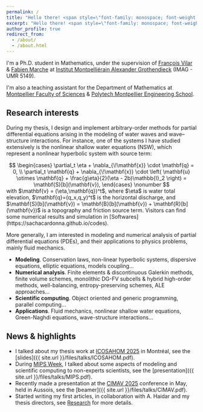 ```yaml
---
permalink: /
title: "Hello there! <span style=\"font-family: monospace; font-weight: normal;\">☺</span>"
excerpt: "Hello there! <span style=\"font-family: monospace; font-weight: normal;\">☺</span>"
author_profile: true
redirect_from: 
  - /about/
  - /about.html
---
```


I'm a Ph.D. student in Mathematics, under the supervision of [François Vilar](https://vilar.perso.math.cnrs.fr) & [Fabien Marche](https://imag.umontpellier.fr/~marche/) at [Institut Montpelliérain Alexander Grothendieck](https://imag.umontpellier.fr) (IMAG - UMR 5149).

I'm also a teaching assistant for the Department of Mathematics at [Montpellier Faculty of Sciences](https://sciences.edu.umontpellier.fr) & [Polytech Montpellier Engineering School](https://www.polytech.umontpellier.fr).

## Research interests

During my thesis, I design and implement arbitrary-order methods for partial differential equations arising in the modeling of water waves and wave–structure interactions. For instance, one of the systems I have studied extensively is the nonlinear shallow water equations (NSW), which represent a nonlinear hyperbolic system with source term: 
<div style="text-align: center;">
$$
\begin{cases}
      \partial_t \eta + \nabla_{\!\mathbf{x}} \cdot \mathbf{q} = 0, \\
      \partial_t \mathbf{q} + \nabla_{\!\mathbf{x}} \cdot \left( \mathbf{u} \otimes \mathbf{q} + \frac{g\eta}{2}(\eta - 2b)\mathbb{I}_2  \right) = \mathbf{S}[b](\mathbf{v}),
\end{cases} \nonumber
$$
</div>
with $\mathbf{v} = (\eta,\mathbf{q})^t$, where $\eta$ is water total elevation, $\mathbf{q}=(q_x,q_y)^t$ is the horizontal discharge, and $\mathbf{S}[b](\mathbf{v}) = \mathbf{B}[b](\mathbf{v}) +  \mathbf{R}[b](\mathbf{v})$ is a topography and friction source term. 
Visitors can find some numerical results and simulation in [Softwares](https://sachacardonna.github.io/codes).

More generally, I am interested in modeling and numerical analysis of partial differential equations (PDEs), and their applications to physics problems, mainly fluid mechanics.

- <b>Modeling</b>. Conservation laws, non-linear hyperbolic systems, dispersive equations, elliptic equations, models coupling...
- <b>Numerical analysis</b>. Finite elements & discontinuous Galerkin methods, finite volume schemes, monolithic DG-FV subcells & hybrid high-order methods, well-balancing, entropy-preserving schemes, ALE approaches...
- <b>Scientific computing</b>. Object oriented and generic programming, parallel computing...
- <b>Applications</b>. Fluid mechanics, nonlinear shallow water equations, Green-Naghdi equations, wave-structure interactions...

## News & highlights

- I talked about my thesis work at [ICOSAHOM 2025](https://icosahom2025.org) in Montréal, see the [slides]({{ site.url }}/files/talks/ICOSAHOM.pdf).
- During [MIPS Week](https://www.umontpellier.fr/agenda/semaine-du-pole-mips), I talked about some aspects of modeling and scientific computing to non-experts scientists, see the [presentation]({{ site.url }}/files/talks/MIPS.pdf). 
- Recently made a presentation at the [CIMAV 2025](https://cimav2025.sciencesconf.org) conference in May, held in Aussois, see the [beamer]({{ site.url }}/files/talks/CIMAV.pdf). 
- Started writing my first articles, in collaboration with A. Haidar and my thesis directors, see [Research](https://sachacardonna.github.io/research) for more details. 


